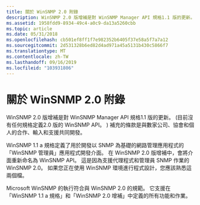 ```yaml
---
title: 關於 WinSNMP 2.0 附錄
description: WinSNMP 2.0 版增補是對 WinSNMP Manager API 規格1.1 版的更新。
ms.assetid: 1958fdd9-8934-49c4-a0c9-da13a5260cbb
ms.topic: article
ms.date: 05/31/2018
ms.openlocfilehash: cb501ef8ff1f7e982352b6405f37e58a5f7a7a12
ms.sourcegitcommit: 2d531328b6ed82d4ad971a45a5131b430c5866f7
ms.translationtype: MT
ms.contentlocale: zh-TW
ms.lasthandoff: 09/16/2019
ms.locfileid: "103931806"
---
```

# <a name="about-the-winsnmp-20-addendum"></a>關於 WinSNMP 2.0 附錄

WinSNMP 2.0 版增補是對 WinSNMP Manager API 規格1.1 版的更新。  (目前沒有任何規格定義2.0 版的 WinSNMP API。 ) 補充的條款是與數家公司、協會和個人的合作、輸入和支援共同開發。

WinSNMP 1.1 a 規格定義了用於開發以 SNMP 為基礎的網路管理應用程式的「WinSNMP 管理員」應用程式開發介面。 在 WinSNMP 2.0 版增補中，會將介面重新命名為 WinSNMP API。 這是因為支援代理程式和管理員 SNMP 作業的 WinSNMP 2.0。 如果您正在使用 WinSNMP 環境進行程式設計，您應該熟悉這兩個檔。

Microsoft WinSNMP 的執行符合與 WinSNMP 2.0 的規範。 它支援在「WinSNMP 1.1 a 規格」和「WinSNMP 2.0 增補」中定義的所有功能和作業。

 

 




